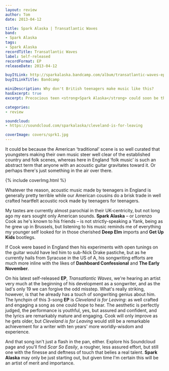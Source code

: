 ```yaml
---
layout: review
author: Tom
date: 2013-04-12

title: Spark Alaska | Transatlantic Waves
band:
- Spark Alaska
tags:
- Spark Alaska
recordTitle: Transatlantic Waves
label: Self-released
recordFormat: EP
releaseDate: 2013-04-12

buyItLink: http://sparkalaska.bandcamp.com/album/transatlantic-waves-ep
buyItLinkTitle: Bandcamp

miniDescription: Why don't British teenagers make music like this?
hasExcerpt: true
excerpt: Precocious teen <strong>Spark Alaska</strong> could soon be the next ‘next big thing’ if these early efforts are anything to go by.

categories:
- review

soundcloud:
- https://soundcloud.com/sparkalaska/cleveland-is-for-leaving

coverImage: covers/sprk1.jpg
---
```


It could be because the American ‘traditional’ scene is so well curated that youngsters making their own music steer well clear of the established country and folk scenes, whereas here in England ‘folk music’ is such an abstract term that anyone with an acoustic guitar gravitates toward it. Or perhaps there's just something in the air over there.

<div>{% include coverImg.html %}</div>

Whatever the reason, acoustic music made by teenagers in England is generally pretty terrible while our American cousins do a brisk trade in well crafted heartfelt acoustic rock made by teenagers for teenagers.

My tastes are currently almost parochial in their UK-centricity, but not long ago my ears sought only American sounds. **Spark Alaska** – or Lorenzo Cook as he's known to his friends – is not strictly-speaking a Yank, being as he grew up in Brussels, but listening to his music reminds me of everything my younger self looked for in those cherished **Deep Elm** imports and **Get Up Kids** bootlegs.

If Cook were based in England then his experiments with open tunings on the guitar would have led him to sub-Nick Drake pastiche, but as he currently hails from Syracuse in the US of A, his songwriting efforts are much more inline with the likes of **Dashboard Confessional** and **The Early November**.

On his latest self-released **EP**, *Transatlantic Waves*, we're hearing an artist very much at the beginning of his development as a songwriter, and as the lad's only 19 we can forgive the odd misstep. What's really striking, however, is that he already has a touch of songwriting genius about him. The lynchpin of this 3-song **EP** is *Cleveland is for Leaving*: as well crafted and engaging a song as one could hope to hear. The aesthetic is perfectly judged, the performance is youthful, yes, but assured and confident, and the lyrics are remarkably mature and engaging. Cook will only improve as he gets older, but *Cleveland is for Leaving* would still be a remarkable achievement for a writer with ten years' more worldly-wisdom and experience.

And that song isn't just a flash in the pan, either. Explore his Soundcloud page and you'll find *Scar So Easily*, a rougher, less assured effort, but still one with the finesse and deftness of touch that belies a real talent. **Spark Alaska** may only be just starting out, but given time I'm certain this will be an artist of merit and importance.